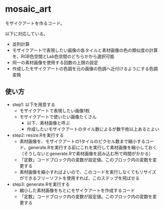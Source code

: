 # mosaic_art

モザイクアートを作るコード。

以下に対応している。

- 並列計算
- モザイクアートで表現したい画像の各タイルと素材画像の色の類似度の計算を、RGB色空間とLab色空間のどちらかから選択可能
- 同一の素材画像を使用する回数の上限の設定
- 作成したモザイクアートの色調を元の画像の色調へ近付けるようにする色調変換

## 使い方

- step1: 以下を用意する
  - モザイクアートで表現したい画像1枚
  - モザイクアートで使いたい画像たくさん
    - 以下、素材画像と呼ぶ
    - 作成したいモザイクアートのタイル数によるが数千枚以上あるとよい
- step2: resize.Rを実行する
  - 素材画像を、モザイクアートの1タイルのピクセル数まで縮小するコード。generate.Rを実行する前にこれを実行して素材画像を縮小しておく（そうしないとgenerate.Rで素材画像を読み込む所で時間がかかる）
  - 「定数」コードブロック内の変数が設定値。このブロック内の変数を変更する
  - 素材画像を縮小すればよいので、このコードを実行しなくてもリサイズができるフリーソフトを使用すれば、このステップを飛ばせる
- step3: generate.Rを実行する
  - 縮小した素材画像をもとにモザイクアートを作成するコード
  - 「定数」コードブロック内の変数が設定値。このブロック内の変数を変更する
